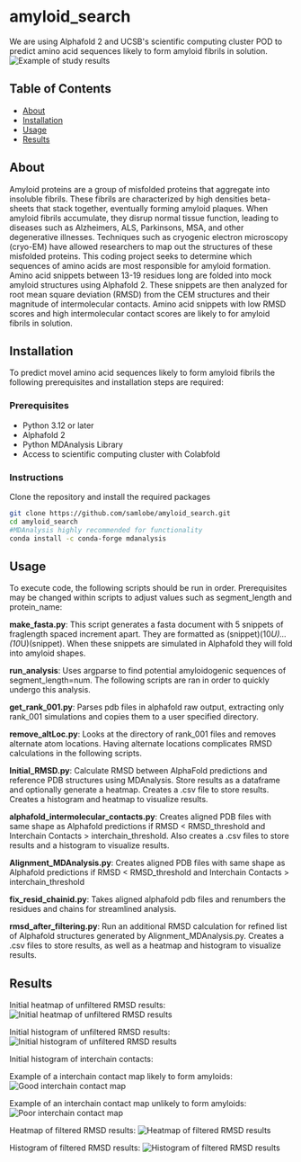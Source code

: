 # amyloid_search

We are using Alphafold 2 and UCSB's scientific computing cluster POD to predict amino acid sequences likely to form amyloid fibrils in solution. 
<img src="./Alpha-Synuclein/IMGs/Results_Example.png" alt="Example of study results" width="WIDTH" height="HEIGHT">


## Table of Contents

- [About](#about)
- [Installation](#installation)
- [Usage](#usage)
- [Results](#results)

## About

Amyloid proteins are a group of misfolded proteins that aggregate into insoluble fibrils. These fibrils are characterized by high densities beta-sheets that stack together, eventually forming amyloid plaques. When amyloid fibrils accumulate, they disrup normal tissue function, leading to diseases such as Alzheimers, ALS, Parkinsons, MSA, and other degenerative illnesses. Techniques such as cryogenic electron microscopy (cryo-EM) have allowed researchers to map out the structures of these misfolded proteins. This coding project seeks to determine which sequences of amino acids are most responsible for amyloid formation. Amino acid snippets between 13-19 residues long are folded into mock amyloid structures using Alphafold 2. These snippets are then analyzed for root mean square deviation (RMSD) from the CEM structures and their magnitude of intermolecular contacts. Amino acid snippets with low RMSD scores and high intermolecular contact scores are likely to for amyloid fibrils in solution. 

## Installation

To predict movel amino acid sequences likely to form amyloid fibrils the following prerequisites and installation steps are required:

### Prerequisites

- Python 3.12 or later
- Alphafold 2
- Python MDAnalysis Library
- Access to scientific computing cluster with Colabfold

### Instructions

Clone the repository and install the required packages

```bash
git clone https://github.com/samlobe/amyloid_search.git
cd amyloid_search
#MDAnalysis highly recommended for functionality
conda install -c conda-forge mdanalysis
```



## Usage

To execute code, the following scripts should be run in order. Prerequisites may be changed within scripts to adjust values such as segment_length and protein_name: 

**make_fasta.py**: This script generates a fasta document with 5 snippets of fraglength spaced increment apart. They are formatted as (snippet)(10*U)...(10*U)(snippet). When these snippets 
are simulated in Alphafold they will fold into amyloid shapes.  

**run_analysis**: Uses argparse to find potential amyloidogenic sequences of segment_length=num. The following scripts are ran in order to quickly undergo this analysis.

**get_rank_001.py**: Parses pdb files in alphafold raw output, extracting only rank_001 simulations and copies them to a user specified directory. 

**remove_altLoc.py**: Looks at the directory of rank_001 files and removes alternate atom locations. Having alternate locations complicates RMSD calculations in the following scripts. 

**Initial_RMSD.py**: Calculate RMSD between AlphaFold predictions and reference PDB structures using MDAnalysis. Store results as a dataframe and optionally generate a heatmap. Creates a .csv file to store results. Creates a histogram and heatmap to visualize results. 

**alphafold_intermolecular_contacts.py**: Creates aligned PDB files with same shape as Alphafold predictions if RMSD < RMSD_threshold and Interchain Contacts > interchain_threshold. Also creates a .csv files to store results and a histogram to visualize results. 

**Alignment_MDAnalysis.py**: Creates aligned PDB files with same shape as Alphafold predictions if RMSD < RMSD_threshold and Interchain Contacts > interchain_threshold 

**fix_resid_chainid.py**: Takes aligned alphafold pdb files and renumbers the residues and chains for streamlined analysis. 

**rmsd_after_filtering.py**: Run an additional RMSD calculation for refined list of Alphafold structures generated by Alignment_MDAnalysis.py. Creates a .csv files to store results, as well as a heatmap and histogram to visualize results. 


## Results

Initial heatmap of unfiltered RMSD results:
<img src="./Alpha-Synuclein/IMGs/Initial_RMSD_Heatmap.png" alt="Initial heatmap of unfiltered RMSD results" width="WIDTH" height="HEIGHT">

Initial histogram of unfiltered RMSD results:
<img src="./Alpha-Synuclein/IMGs/Initial_RMSD_Histogram.png" alt="Initial histogram of unfiltered RMSD results" width="WIDTH" height="HEIGHT">

Initial histogram of interchain contacts:
<img src="./Alpha-Synuclein/IMGs/interchain_contacts_alpha_synuclein.png" alt="" width="WIDTH" height="HEIGHT">

Example of a interchain contact map likely to form amyloids:
<img src="./Alpha-Synuclein/IMGs/Good_interchain_contacts_example.png" alt="Good interchain contact map" width="WIDTH" height="HEIGHT">

Example of an interchain contact map unlikely to form amyloids:
<img src="./Alpha-Synuclein/IMGs/Poor_interchain_contacts_example.png" alt="Poor interchain contact map" width="WIDTH" height="HEIGHT">

Heatmap of filtered RMSD results:
<img src="./Alpha-Synuclein/IMGs/Filtered_RMSD_Heatmap.png" alt="Heatmap of filtered RMSD results" width="WIDTH" height="HEIGHT">

Histogram of filtered RMSD results:
<img src="./Alpha-Synuclein/IMGs/Filtered_RMSD_Histogram.png" alt="Histogram of filtered RMSD results" width="WIDTH" height="HEIGHT">
